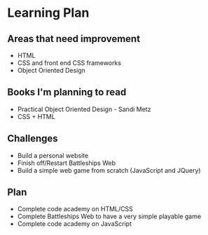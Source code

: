Learning Plan
=============

Areas that need improvement
----------

* HTML
* CSS and front end CSS frameworks
* Object Oriented Design

Books I'm planning to read
----------

* Practical Object Oriented Design - Sandi Metz
* CSS + HTML

Challenges
----------

* Build a personal website
* Finish off/Restart Battleships Web
* Build a simple web game from scratch (JavaScript and JQuery)

Plan
-------

* Complete code academy on HTML/CSS
* Complete Battleships Web to have a very simple playable game
* Complete code academy on JavaScript 

